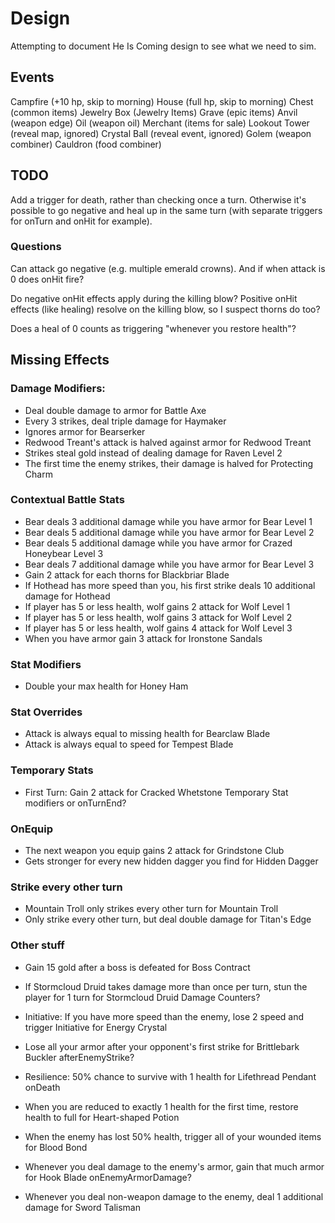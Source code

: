 # Design

Attempting to document He Is Coming design to see what we need to sim.

## Events
Campfire (+10 hp, skip to morning)
House (full hp, skip to morning)
Chest (common items)
Jewelry Box (Jewelry Items)
Grave (epic items)
Anvil (weapon edge)
Oil (weapon oil)
Merchant (items for sale)
Lookout Tower (reveal map, ignored)
Crystal Ball (reveal event, ignored)
Golem (weapon combiner)
Cauldron (food combiner)

## TODO

Add a trigger for death, rather than checking once a turn.  Otherwise it's
possible to go negative and heal up in the same turn (with separate triggers
for onTurn and onHit for example).

### Questions

Can attack go negative (e.g. multiple emerald crowns).  And if when attack is 0 does onHit fire?

Do negative onHit effects apply during the killing blow?
Positive onHit effects (like healing) resolve on the killing blow, so I suspect thorns do too?

Does a heal of 0 counts as triggering "whenever you restore health"?

## Missing Effects

### Damage Modifiers:
- Deal double damage to armor for Battle Axe
- Every 3 strikes, deal triple damage for Haymaker
- Ignores armor for Bearserker
- Redwood Treant's attack is halved against armor for Redwood Treant
- Strikes steal gold instead of dealing damage for Raven Level 2
- The first time the enemy strikes, their damage is halved for Protecting Charm

### Contextual Battle Stats
- Bear deals 3 additional damage while you have armor for Bear Level 1
- Bear deals 5 additional damage while you have armor for Bear Level 2
- Bear deals 5 additional damage while you have armor for Crazed Honeybear Level 3
- Bear deals 7 additional damage while you have armor for Bear Level 3
- Gain 2 attack for each thorns for Blackbriar Blade
- If Hothead has more speed than you, his first strike deals 10 additional damage for Hothead
- If player has 5 or less health, wolf gains 2 attack for Wolf Level 1
- If player has 5 or less health, wolf gains 3 attack for Wolf Level 2
- If player has 5 or less health, wolf gains 4 attack for Wolf Level 3
- When you have armor gain 3 attack for Ironstone Sandals

### Stat Modifiers
- Double your max health for Honey Ham

### Stat Overrides
- Attack is always equal to missing health for Bearclaw Blade
- Attack is always equal to speed for Tempest Blade

### Temporary Stats
- First Turn: Gain 2 attack for Cracked Whetstone
  Temporary Stat modifiers or onTurnEnd?

### OnEquip
- The next weapon you equip gains 2 attack for Grindstone Club
- Gets stronger for every new hidden dagger you find for Hidden Dagger

### Strike every other turn
- Mountain Troll only strikes every other turn for Mountain Troll
- Only strike every other turn, but deal double damage for Titan's Edge

### Other stuff
- Gain 15 gold after a boss is defeated for Boss Contract

- If Stormcloud Druid takes damage more than once per turn, stun the player for 1 turn for Stormcloud Druid
  Damage Counters?

- Initiative: If you have more speed than the enemy, lose 2 speed and trigger Initiative for Energy Crystal

- Lose all your armor after your opponent's first strike for Brittlebark Buckler
  afterEnemyStrike?

- Resilience: 50% chance to survive with 1 health for Lifethread Pendant
  onDeath

- When you are reduced to exactly 1 health for the first time, restore health to full for Heart-shaped Potion

- When the enemy has lost 50% health, trigger all of your wounded items for Blood Bond

- Whenever you deal damage to the enemy's armor, gain that much armor for Hook Blade
  onEnemyArmorDamage?

- Whenever you deal non-weapon damage to the enemy, deal 1 additional damage for Sword Talisman

